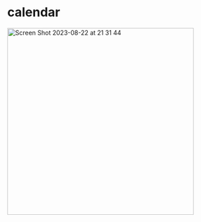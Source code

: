 # calendar


<img width="424" alt="Screen Shot 2023-08-22 at 21 31 44" src="https://github.com/ethsmaa/calendar/assets/104065755/86919b56-e498-4f4e-8cdd-6aeb4092a84d">
